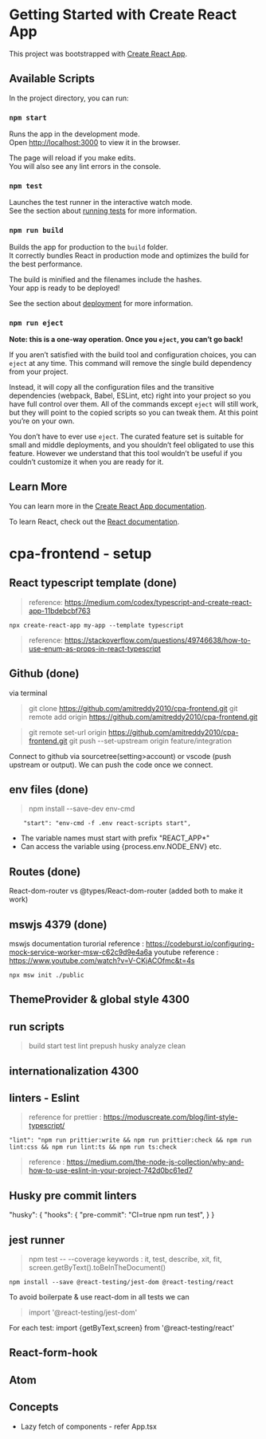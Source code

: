 # Getting Started with Create React App

This project was bootstrapped with [Create React App](https://github.com/facebook/create-react-app).

## Available Scripts

In the project directory, you can run:

### `npm start`

Runs the app in the development mode.\
Open [http://localhost:3000](http://localhost:3000) to view it in the browser.

The page will reload if you make edits.\
You will also see any lint errors in the console.

### `npm test`

Launches the test runner in the interactive watch mode.\
See the section about [running tests](https://facebook.github.io/create-react-app/docs/running-tests) for more information.

### `npm run build`

Builds the app for production to the `build` folder.\
It correctly bundles React in production mode and optimizes the build for the best performance.

The build is minified and the filenames include the hashes.\
Your app is ready to be deployed!

See the section about [deployment](https://facebook.github.io/create-react-app/docs/deployment) for more information.

### `npm run eject`

**Note: this is a one-way operation. Once you `eject`, you can’t go back!**

If you aren’t satisfied with the build tool and configuration choices, you can `eject` at any time. This command will remove the single build dependency from your project.

Instead, it will copy all the configuration files and the transitive dependencies (webpack, Babel, ESLint, etc) right into your project so you have full control over them. All of the commands except `eject` will still work, but they will point to the copied scripts so you can tweak them. At this point you’re on your own.

You don’t have to ever use `eject`. The curated feature set is suitable for small and middle deployments, and you shouldn’t feel obligated to use this feature. However we understand that this tool wouldn’t be useful if you couldn’t customize it when you are ready for it.

## Learn More

You can learn more in the [Create React App documentation](https://facebook.github.io/create-react-app/docs/getting-started).

To learn React, check out the [React documentation](https://reactjs.org/).

# cpa-frontend - setup

## React typescript template (done)

> reference: https://medium.com/codex/typescript-and-create-react-app-11bdebcbf763

```
npx create-react-app my-app --template typescript
```

> reference: https://stackoverflow.com/questions/49746638/how-to-use-enum-as-props-in-react-typescript

## Github (done)

via terminal

> git clone https://github.com/amitreddy2010/cpa-frontend.git
> git remote add origin https://github.com/amitreddy2010/cpa-frontend.git

> git remote set-url origin https://github.com/amitreddy2010/cpa-frontend.git
> git push --set-upstream origin feature/integration

Connect to github via sourcetree(setting>account) or vscode (push upstream or output). We can push the code once we connect.

## env files (done)

> npm install --save-dev env-cmd

```
    "start": "env-cmd -f .env react-scripts start",
```

- The variable names must start with prefix "REACT_APP\*"
- Can access the variable using {process.env.NODE_ENV} etc.

## Routes (done)

React-dom-router vs @types/React-dom-router (added both to make it work)

## mswjs 4379 (done)

mswjs documentation
turorial reference : https://codeburst.io/configuring-mock-service-worker-msw-c62c9d9e4a6a
youtube reference : https://www.youtube.com/watch?v=V-CKjACOfmc&t=4s

```
npx msw init ./public
```

## ThemeProvider & global style 4300

## run scripts

> build start test lint prepush husky analyze clean

## internationalization 4300

## linters - Eslint

> reference for prettier : https://moduscreate.com/blog/lint-style-typescript/
```
"lint": "npm run prittier:write && npm run prittier:check && npm run lint:css && npm run lint:ts && npm run ts:check
```

> reference : https://medium.com/the-node-js-collection/why-and-how-to-use-eslint-in-your-project-742d0bc61ed7




## Husky pre commit linters 
"husky": {
  "hooks": {
    "pre-commit": "CI=true npm run test",
  }
}

## jest runner

> npm test -- --coverage
> keywords : it, test, describe, xit, fit, screen.getByText().toBeInTheDocument()

```
npm install --save @react-testing/jest-dom @react-testing/react
```

To avoid boilerpate & use react-dom in all tests we can

> import '@react-testing/jest-dom'

For each test:
import {getByText,screen} from '@react-testing/react'

## React-form-hook

## Atom

## Concepts

- Lazy fetch of components - refer App.tsx
